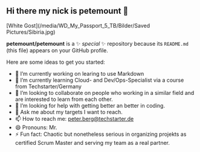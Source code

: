 ## Hi there  my nick is petemount 👋
[White Gost](/media/WD_My_Passport_5_TB/Bilder/Saved Pictures/Sibiria.jpg)

**petemount/petemount** is a ✨ _special_ ✨ repository because its `README.md` (this file) appears on your GitHub profile.

Here are some ideas to get you started:

- 🔭 I’m currently working on learing to use Markdown
- 🌱 I’m currently learning Cloud- and Dev/Ops-Specialist via a course from Techstarter/Germany
- 👯 I’m looking to collaborate on people who working in a similar field and are interested to learn from each other.
- 🤔 I’m looking for help with getting better an better in coding.
- 💬 Ask me about my targets I want to reach.
- 📫 How to reach me: peter.berg@techstarter.de
- 😄 Pronouns: Mr.
- ⚡ Fun fact: Chaotic but nonetheless serious in organizing projekts as certified Scrum Master and serving my team as a real partner.

